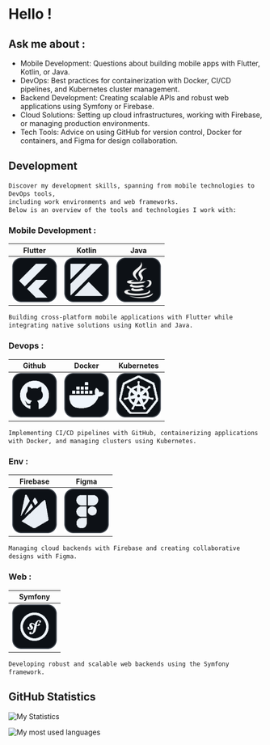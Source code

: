 # Hello !

## Ask me about :

- Mobile Development: Questions about building mobile apps with Flutter, Kotlin, or Java.
- DevOps: Best practices for containerization with Docker, CI/CD pipelines, and Kubernetes cluster management.
- Backend Development: Creating scalable APIs and robust web applications using Symfony or Firebase.
- Cloud Solutions: Setting up cloud infrastructures, working with Firebase, or managing production environments.
- Tech Tools: Advice on using GitHub for version control, Docker for containers, and Figma for design collaboration.

## Development

    Discover my development skills, spanning from mobile technologies to DevOps tools,
    including work environments and web frameworks.
    Below is an overview of the tools and technologies I work with:

### Mobile Development :

|             **Flutter**             |            **Kotlin**             |           **Java**            |
|:-----------------------------------:|:---------------------------------:|:-----------------------------:|
| ![FlutterIcon](./Icons/Flutter.png) | ![KotlinIcon](./Icons/Kotlin.png) | ![JavaIcon](./Icons/Java.png) |

    Building cross-platform mobile applications with Flutter while integrating native solutions using Kotlin and Java.

### Devops :

|             **Github**             |            **Docker**             |           **Kubernetes**            |
|:----------------------------------:|:---------------------------------:|:-----------------------------------:|
| ![FlutterIcon](./Icons/Github.png) | ![KotlinIcon](./Icons/Docker.png) | ![JavaIcon](./Icons/Kubernetes.png) |

    Implementing CI/CD pipelines with GitHub, containerizing applications with Docker, and managing clusters using Kubernetes.

### Env :

|             **Firebase**              |            **Figma**            |
|:-------------------------------------:|:-------------------------------:|
| ![FirebaseIcon](./Icons/Firebase.png) | ![FigmaIcon](./Icons/Figma.png) |

    Managing cloud backends with Firebase and creating collaborative designs with Figma.

### Web :

|              **Symfony**              |
|:-------------------------------------:|
|  ![SymfonyIcon](./Icons/Symfony.png)  |

    Developing robust and scalable web backends using the Symfony framework.

## GitHub Statistics

![My Statistics](https://github-readme-stats.vercel.app/api?username=ymunsch8&show_icons=true&count_private=true&hide=issues&title_color=F0F6FC&&text_color=F0F6FC&icon_color=9198A1&bg_color=0D1116&border_color=3D444D&card_width=500)
 
![My most used languages](https://github-readme-stats.vercel.app/api/top-langs/?username=ymunsch8&langs_count=8&title_color=F0F6FC&&text_color=F0F6FC&icon_color=9198A1&bg_color=0D1116&border_color=3D444D&card_width=500)

<!--
**ymunsch8/ymunsch8** is a ✨ _special_ ✨ repository because its `README.md` (this file) appears on your GitHub profile.

Here are some ideas to get you started:

- 🔭 I’m currently working on ...
- 🌱 I’m currently learning ...
- 👯 I’m looking to collaborate on ...
- 🤔 I’m looking for help with ...
- 💬 Ask me about ...
- 📫 How to reach me: ...
- 😄 Pronouns: ...
- ⚡ Fun fact: ...
-->
